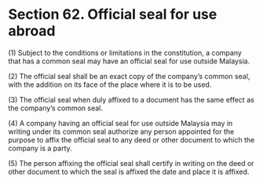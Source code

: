 # Section 62. Official seal for use abroad

\(1\) Subject to the conditions or limitations in the constitution, a company that has a common seal may have an official seal for use outside Malaysia.

\(2\) The official seal shall be an exact copy of the company’s common seal, with the addition on its face of the place where it is to be used.

\(3\) The official seal when duly affixed to a document has the same effect as the company’s common seal.

\(4\) A company having an official seal for use outside Malaysia may in writing under its common seal authorize any person appointed for the purpose to affix the official seal to any deed or other document to which the company is a party.

\(5\) The person affixing the official seal shall certify in writing on the deed or other document to which the seal is affixed the date and place it is affixed.

